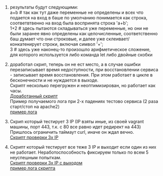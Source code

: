 1. результаты будут следующими:  
 a+b # так как тут даже переменные не определены и всех что подается на вход в баше по умолчанию понимается как строка, соответвтвенно на вход была воспринята строка 'a+b';  
 1+2 # здесь пытаются складываться уже переменные, но они не были заранее явно определены как целочисленные, соответственно баш думает что они строковые, и далее уже склеивает/конкатенирует строки, включая символ '+';  
 3 # здесь уже наконец-то произошло арифметическое сложение, для которого используется либо команда let либо двойные скобки  
  
2. доработал скрип, теперь он не ест место, а в случае ошибки перезаписывает время недоступности, при восстановлении сервиса - записывает время восстановления. При этом работает в цикле в бесконечности и не нуждается в выходе.  
Скрипт несколько перегружен и неоптимизирован, но работает как часы.  
[Доработанный скрипт](https://github.com/Serg2123/devops-netology/blob/main/bad_script.sh)  
Пример получаемого лога при 2-х падениях тестово сервиса (2 раза старт/стоп на apache2)  
[пример лога](https://github.com/Serg2123/devops-netology/blob/main/bad_script.sh)  
  
3. Скрип который тестирует 3 IP (IP взяты иные, из своей vagrant машины, порт 443, т.к. с 80 все равно идет редирект на 443)  
Пришлось ограничить таймаут curl, иначе он ждал вечно.  
[Скрипт проверки 3х IP](https://github.com/Serg2123/devops-netology/blob/main/test_3_ip_5_times.sh)  

4. Скрипт который тестирует все теже 3 IP и выходит если один из них не работает. Неработоспособность фиксируем только по всем 5 неуспешным попыткам.  
[Скрипт проверки 3х IP c выходом](https://github.com/Serg2123/devops-netology/blob/main/test_3_ip_with_exit.sh)  
[пример лога скрипта](https://github.com/Serg2123/devops-netology/blob/main/error.log)  
